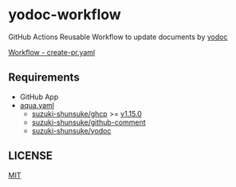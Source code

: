 # yodoc-workflow

GitHub Actions Reusable Workflow to update documents by [yodoc](https://github.com/suzuki-shunsuke/yodoc)

[Workflow - create-pr.yaml](.github/workflows/create-pr.yaml)

## Requirements

- GitHub App
- [aqua.yaml](https://aquaproj.github.io/)
  - [suzuki-shunsuke/ghcp](https://github.com/suzuki-shunsuke/ghcp) >= [v1.15.0](https://github.com/suzuki-shunsuke/ghcp/releases/tag/v1.15.0)
  - [suzuki-shunsuke/github-comment](https://github.com/suzuki-shunsuke/github-comment)
  - [suzuki-shunsuke/yodoc](https://github.com/suzuki-shunsuke/yodoc)

## LICENSE

[MIT](LICENSE)
